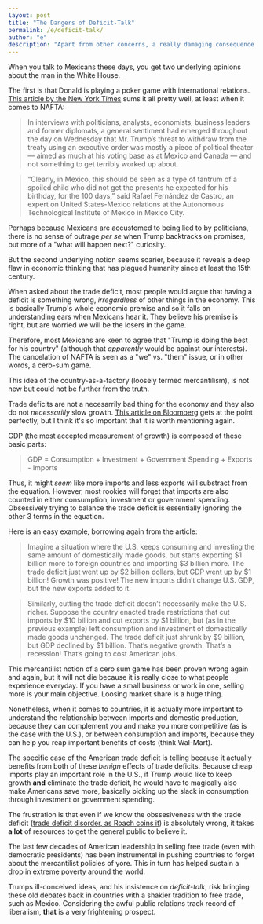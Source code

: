 ```yaml
---           
layout: post
title: "The Dangers of Deficit-Talk"
permalink: /e/deficit-talk/
author: "e"
description: "Apart from other concerns, a really damaging consequence of Donald Trumps Presidency is the return of mercantilism"
---
```




When you talk to Mexicans these days, you get two underlying opinions about the man in the White House. 


The first is that Donald is playing a poker game with international relations. [This article by the New York Times](https://www.nytimes.com/2017/04/27/world/americas/mexico-trump-nafta-trade.html?_r=0) sums it all pretty well, at least when it comes to NAFTA: 

> In interviews with politicians, analysts, economists, business leaders and former diplomats, a general sentiment had emerged throughout the day on Wednesday that Mr. Trump’s threat to withdraw from the treaty using an executive order was mostly a piece of political theater — aimed as much at his voting base as at Mexico and Canada — and not something to get terribly worked up about.

> “Clearly, in Mexico, this should be seen as a type of tantrum of a spoiled child who did not get the presents he expected for his birthday, for the 100 days,” said Rafael Fernández de Castro, an expert on United States-Mexico relations at the Autonomous Technological Institute of Mexico in Mexico City.


Perhaps because Mexicans are accustomed to being lied to by politicians, there is no sense of outrage *per se* when Trump backtracks on promises, but more of a "what will happen next?" curiosity. 


But the second underlying notion seems scarier, because it reveals a deep flaw in economic thinking that has plagued humanity since at least the 15th century. 

When asked about the trade deficit, most people would argue that having a deficit is something wrong, *irregardless* of other things in the economy. This is basically Trump's whole economic premise and so it falls on understanding ears when Mexicans hear it. They believe his premise is right, but are worried we will be the losers in the game. 


Therefore, most Mexicans are keen to agree that "Trump is doing the best for his country" (although that *apparently* would be against our interests). The cancelation of NAFTA is seen as a "we" vs. "them" issue, or in other words, a cero-sum game. 



This idea of the country-as-a-factory (loosely termed mercantilism), is not new but could not be further from the truth. 

Trade deficits are not a necesarrily bad thing for the economy and they also do not *necessarilly* slow growth. [This article on Bloomberg](https://www.bloomberg.com/view/articles/2016-12-28/trump-s-trade-chief-peter-navarro-makes-a-rookie-mistake) gets at the point perfectly, but I think it's so important that it is worth mentioning again.

GDP (the most accepted measurement of growth) is composed of these basic parts:

> GDP = Consumption + Investment + Government Spending + Exports - Imports

Thus, it might *seem* like more imports and less exports will substract from the equation. However, most rookies will forget that imports are also counted in either consumption, investment or government spending. Obsessively trying to balance the trade deficit is essentially ignoring the other 3 terms in the equation.

Here is an easy example, borrowing again from the article:

> Imagine a situation where the U.S. keeps consuming and investing the same amount of domestically made goods, but starts exporting $1 billion more to foreign countries and importing $3 billion more. The trade deficit just went up by $2 billion dollars, but GDP went up by $1 billion! Growth was positive! The new imports didn’t change U.S. GDP, but the new exports added to it.

> Similarly, cutting the trade deficit doesn’t necessarily make the U.S. richer. Suppose the country enacted trade restrictions that cut imports by $10 billion and cut exports by $1 billion, but (as in the previous example) left consumption and investment of domestically made goods unchanged. The trade deficit just shrunk by $9 billion, but GDP declined by $1 billion. That’s negative growth. That’s a recession! That’s going to cost American jobs.


This mercantilist notion of a cero sum game has been proven wrong again and again, but it will not die because it is really close to what people experience everyday. If you have a small business or work in one, selling more is your main objective. Loosing market share is a huge thing. 


Nonetheless, when it comes to countries, it is actually more important to understand the relationship between imports and domestic production, because they can complement you and make you more competitive (as is the case with the U.S.), or between consumption and imports, because they can help you reap important benefits of costs (think Wal-Mart).


The specific case of the American trade deficit is telling because it actually benefits from both of these *benign* effects of trade deficits. Because cheap imports play an important role in the U.S., if Trump would like to keep growth **and** eliminate the trade deficit, he would have to magically also make Americans save more, basically picking up the slack in consumption through investment or government spending. 


The frustration is that even if we know the obssesiveness with the trade deficit ([trade deficit disorder, as Roach coins it](https://www.ft.com/content/eea50292-0331-11e7-aa5b-6bb07f5c8e12)) is absolutely wrong, it takes **a lot** of resources to get the general public to believe it. 


The last few decades of American leadership in selling free trade (even with democratic presidents) has been instrumental in pushing countries to forget about the mercantilist policies of yore. This in turn has helped sustain a drop in extreme poverty around the world.

Trumps ill-conceived ideas, and his insistence on *deficit-talk*, risk bringing these old debates back in countries with a shakier tradition to free trade, such as Mexico. Considering the awful public relations track record of liberalism, **that** is a very frightening prospect.
